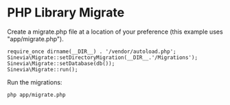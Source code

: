 # PHP Library Migrate #

Create a migrate.php file at a location of your preference (this example uses "app/migrate.php").

```
require_once dirname(__DIR__) . '/vendor/autoload.php';
Sinevia\Migrate::setDirectoryMigration(__DIR__.'/Migrations');
Sinevia\Migrate::setDatabase(db());
Sinevia\Migrate::run();
```
Run the migrations:

```
php app/migrate.php
```
